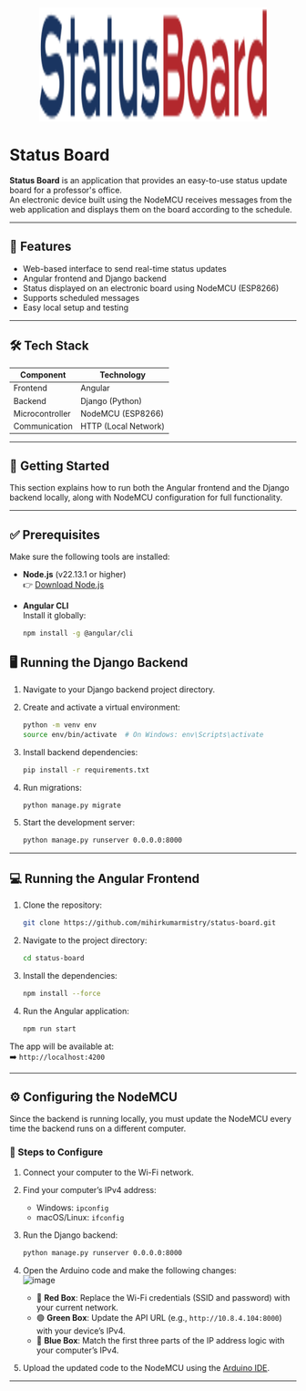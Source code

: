 <p align="center">
  <img src="https://github.com/mihirkumarmistry/status-board/blob/main/src/assets/images/logo-dark.svg" width="400" height="200">
</p>

# Status Board

**Status Board** is an application that provides an easy-to-use status update board for a professor's office.  
An electronic device built using the NodeMCU receives messages from the web application and displays them on the board according to the schedule.

---

## 📌 Features

- Web-based interface to send real-time status updates
- Angular frontend and Django backend
- Status displayed on an electronic board using NodeMCU (ESP8266)
- Supports scheduled messages
- Easy local setup and testing

---

## 🛠️ Tech Stack

| Component        | Technology          |
|------------------|---------------------|
| Frontend         | Angular             |
| Backend          | Django (Python)     |
| Microcontroller  | NodeMCU (ESP8266)   |
| Communication    | HTTP (Local Network)|

---

## 🚀 Getting Started

This section explains how to run both the Angular frontend and the Django backend locally, along with NodeMCU configuration for full functionality.

---

## ✅ Prerequisites

Make sure the following tools are installed:

- **Node.js** (v22.13.1 or higher)  
  👉 [Download Node.js](https://nodejs.org/en/download)

- **Angular CLI**  
  Install it globally:  
  ```bash
  npm install -g @angular/cli

## 🖥️ Running the Django Backend

1. Navigate to your Django backend project directory.

2. Create and activate a virtual environment:
   ```bash
   python -m venv env
   source env/bin/activate  # On Windows: env\Scripts\activate
   ```

3. Install backend dependencies:
   ```bash
   pip install -r requirements.txt
   ```

4. Run migrations:
   ```bash
   python manage.py migrate
   ```

5. Start the development server:
   ```bash
   python manage.py runserver 0.0.0.0:8000
   ```
---

## 💻 Running the Angular Frontend

1. Clone the repository:
   ```bash
   git clone https://github.com/mihirkumarmistry/status-board.git
   ```

2. Navigate to the project directory:
   ```bash
   cd status-board
   ```

3. Install the dependencies:
   ```bash
   npm install --force
   ```

4. Run the Angular application:
   ```bash
   npm run start
   ```

The app will be available at:  
➡️ `http://localhost:4200`

---

## ⚙️ Configuring the NodeMCU

Since the backend is running locally, you must update the NodeMCU every time the backend runs on a different computer.

### 🔧 Steps to Configure

1. Connect your computer to the Wi-Fi network.

2. Find your computer’s IPv4 address:  
   - Windows: `ipconfig`  
   - macOS/Linux: `ifconfig`

3. Run the Django backend:  
   ```bash
   python manage.py runserver 0.0.0.0:8000
   ```

4. Open the Arduino code and make the following changes:  
   <img width="607" alt="image" src="https://github.com/user-attachments/assets/b1c6a620-4c2e-47ad-b505-e157c78a38f5" />

   - 🔴 **Red Box**: Replace the Wi-Fi credentials (SSID and password) with your current network.
   - 🟢 **Green Box**: Update the API URL (e.g., `http://10.8.4.104:8000`) with your device’s IPv4.
   - 🔵 **Blue Box**: Match the first three parts of the IP address logic with your computer’s IPv4.

5. Upload the updated code to the NodeMCU using the [Arduino IDE](https://www.arduino.cc/en/software).

---
